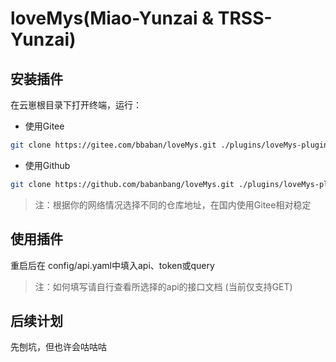# loveMys(Miao-Yunzai & TRSS-Yunzai)

## 安装插件
在云崽根目录下打开终端，运行：
* 使用Gitee
``` bash
git clone https://gitee.com/bbaban/loveMys.git ./plugins/loveMys-plugin/
```
* 使用Github
``` bash
git clone https://github.com/babanbang/loveMys.git ./plugins/loveMys-plugin/
```
> 注：根据你的网络情况选择不同的仓库地址，在国内使用Gitee相对稳定

## 使用插件
重启后在 config/api.yaml中填入api、token或query
> 注：如何填写请自行查看所选择的api的接口文档 (当前仅支持GET)

## 后续计划
先刨坑，但也许会咕咕咕

